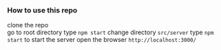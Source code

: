 
### How to use this repo
clone the repo </br>
go to root directory type `npm start`
change directory `src/server` type `npm start` to start the server 
open the browser `http://localhost:3000/`


